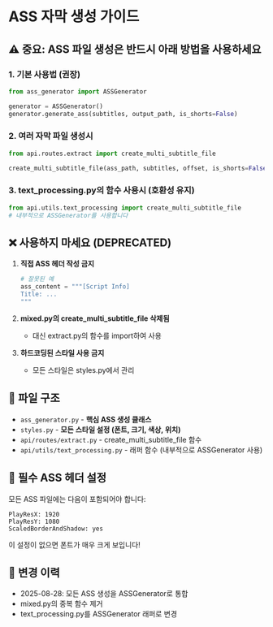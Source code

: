# ASS 자막 생성 가이드

## ⚠️ 중요: ASS 파일 생성은 반드시 아래 방법을 사용하세요

### 1. 기본 사용법 (권장)
```python
from ass_generator import ASSGenerator

generator = ASSGenerator()
generator.generate_ass(subtitles, output_path, is_shorts=False)
```

### 2. 여러 자막 파일 생성시
```python
from api.routes.extract import create_multi_subtitle_file

create_multi_subtitle_file(ass_path, subtitles, offset, is_shorts=False)
```

### 3. text_processing.py의 함수 사용시 (호환성 유지)
```python
from api.utils.text_processing import create_multi_subtitle_file
# 내부적으로 ASSGenerator를 사용합니다
```

## ❌ 사용하지 마세요 (DEPRECATED)

1. **직접 ASS 헤더 작성 금지**
   ```python
   # 잘못된 예
   ass_content = """[Script Info]
   Title: ...
   """
   ```

2. **mixed.py의 create_multi_subtitle_file 삭제됨**
   - 대신 extract.py의 함수를 import하여 사용

3. **하드코딩된 스타일 사용 금지**
   - 모든 스타일은 styles.py에서 관리

## 📁 파일 구조

- `ass_generator.py` - **핵심 ASS 생성 클래스**
- `styles.py` - **모든 스타일 설정 (폰트, 크기, 색상, 위치)**
- `api/routes/extract.py` - create_multi_subtitle_file 함수
- `api/utils/text_processing.py` - 래퍼 함수 (내부적으로 ASSGenerator 사용)

## 🔧 필수 ASS 헤더 설정

모든 ASS 파일에는 다음이 포함되어야 합니다:
```
PlayResX: 1920
PlayResY: 1080
ScaledBorderAndShadow: yes
```

이 설정이 없으면 폰트가 매우 크게 보입니다!

## 📝 변경 이력
- 2025-08-28: 모든 ASS 생성을 ASSGenerator로 통합
- mixed.py의 중복 함수 제거
- text_processing.py를 ASSGenerator 래퍼로 변경